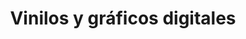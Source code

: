 ---
title: "Vinilos y gráficos digitales"
url: /oaxaca-de-juarez/vinilos-y-graficos-digitales/
shop: copyshop
---